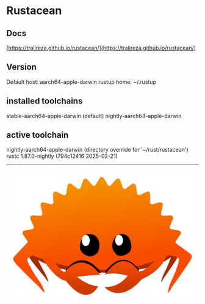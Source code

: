 # Rustacean


## Docs

[https://tralireza.github.io/rustacean/](https://tralireza.github.io/rustacean/)

## Version

Default host: aarch64-apple-darwin
rustup home:  ~/.rustup

installed toolchains
--------------------

stable-aarch64-apple-darwin (default)
nightly-aarch64-apple-darwin

active toolchain
----------------

nightly-aarch64-apple-darwin (directory override for '~/rust/rustacean')
rustc 1.87.0-nightly (794c12416 2025-02-21)

---

![Rustacean](rustacean.svg)
